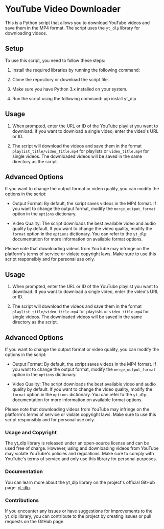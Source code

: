 # YouTube Video Downloader

This is a Python script that allows you to download YouTube videos and save them in the MP4 format. The script uses the `yt_dlp` library for downloading videos.

## Setup

To use this script, you need to follow these steps:

1. Install the required libraries by running the following command:

2. Clone the repository or download the script file.

3. Make sure you have Python 3.x installed on your system.

4. Run the script using the following command: pip install yt_dlp

## Usage

1. When prompted, enter the URL or ID of the YouTube playlist you want to download. If you want to download a single video, enter the video's URL or ID.

2. The script will download the videos and save them in the format `playlist_title/video_title.mp4` for playlists or `video_title.mp4` for single videos. The downloaded videos will be saved in the same directory as the script.

## Advanced Options

If you want to change the output format or video quality, you can modify the options in the script:

- Output Format: By default, the script saves videos in the MP4 format. If you want to change the output format, modify the `merge_output_format` option in the `options` dictionary.

- Video Quality: The script downloads the best available video and audio quality by default. If you want to change the video quality, modify the `format` option in the `options` dictionary. You can refer to the `yt_dlp` documentation for more information on available format options.

Please note that downloading videos from YouTube may infringe on the platform's terms of service or violate copyright laws. Make sure to use this script responsibly and for personal use only.


## Usage

1. When prompted, enter the URL or ID of the YouTube playlist you want to download. If you want to download a single video, enter the video's URL or ID.

2. The script will download the videos and save them in the format `playlist_title/video_title.mp4` for playlists or `video_title.mp4` for single videos. The downloaded videos will be saved in the same directory as the script.

## Advanced Options

If you want to change the output format or video quality, you can modify the options in the script:

- Output Format: By default, the script saves videos in the MP4 format. If you want to change the output format, modify the `merge_output_format` option in the `options` dictionary.

- Video Quality: The script downloads the best available video and audio quality by default. If you want to change the video quality, modify the `format` option in the `options` dictionary. You can refer to the `yt_dlp` documentation for more information on available format options.

Please note that downloading videos from YouTube may infringe on the platform's terms of service or violate copyright laws. Make sure to use this script responsibly and for personal use only.


### Usage and Copyright

The yt_dlp library is released under an open-source license and can be used free of charge. However, using and downloading videos from YouTube may violate YouTube's policies and regulations. Make sure to comply with YouTube's terms of service and only use this library for personal purposes.

### Documentation

You can learn more about the yt_dlp library on the project's official GitHub page: [yt-dlp](https://github.com/yt-dlp/yt-dlp).

### Contributions

If you encounter any issues or have suggestions for improvements to the yt_dlp library, you can contribute to the project by creating issues or pull requests on the GitHub page.

